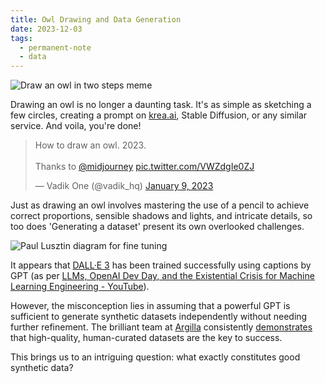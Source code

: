 ```yaml
---
title: Owl Drawing and Data Generation
date: 2023-12-03
tags:
  - permanent-note
  - data
---
```

![Draw an owl in two steps meme](how-to-draw-an-owl.png)

Drawing an owl is no longer a daunting task. It's as simple as sketching a few circles, creating a prompt on [krea.ai](https://www.krea.ai/), Stable Diffusion, or any similar service. And voila, you're done!

<blockquote class="twitter-tweet"><p lang="en" dir="ltr">How to draw an owl. 2023.<br><br>Thanks to <a href="https://twitter.com/midjourney?ref_src=twsrc%5Etfw">@midjourney</a> <a href="https://t.co/VWZdgIe0ZJ">pic.twitter.com/VWZdgIe0ZJ</a></p>&mdash; Vadik One (@vadik_hq) <a href="https://twitter.com/vadik_hq/status/1612500983103295511?ref_src=twsrc%5Etfw">January 9, 2023</a></blockquote> <script async src="https://platform.twitter.com/widgets.js" charset="utf-8"></script>

Just as drawing an owl involves mastering the use of a pencil to achieve correct proportions, sensible shadows and lights, and intricate details, so too does 'Generating a dataset' present its own overlooked challenges.

![Paul Lusztin diagram for fine tuning](fine-tune-llm-by-lusztin.png)

It appears that [DALL·E 3](https://openai.com/dall-e-3) has been trained successfully using captions by GPT (as per [LLMs, OpenAI Dev Day, and the Existential Crisis for Machine Learning Engineering - YouTube](https://www.youtube.com/watch?v=MTJHvgJtynU)).

However, the misconception lies in assuming that a powerful GPT is sufficient to generate synthetic datasets independently without needing further refinement. The brilliant team at [Argilla](https://argilla.io/) consistently [demonstrates](https://argilla.io/blog/notus7b) that high-quality, human-curated datasets are the key to success. 

This brings us to an intriguing question: what exactly constitutes good synthetic data?








